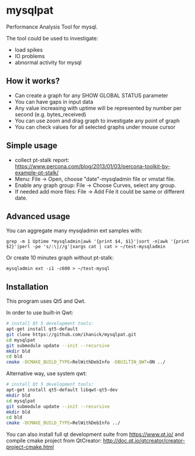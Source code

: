 mysqlpat
========

Performance Analysis Tool for mysql.

The tool could be used to investigate:
- load spikes
- IO problems
- abnormal activity for mysql


How it works?
----
- Can create a graph for any SHOW GLOBAL STATUS parameter
- You can have gaps in input data
- Any value increasing with uptime will be represented by number per second (e.g. bytes_received)
- You can use zoom and drag graph to investigate any point of graph
- You can check values for all selected graphs under mouse cursor

Simple usage
----
- collect pt-stalk report: https://www.percona.com/blog/2013/01/03/percona-toolkit-by-example-pt-stalk/
- Menu: File -> Open, choose "date"-mysqladmin file or vmstat file.
- Enable any graph group: File -> Choose Curves, select any group.
- If needed add more files: File -> Add File it could be same or different date.



Advanced usage
----
You can aggregate many mysqladmin ext samples with:

```grep -m 1 Uptime *mysqladmin|awk '{print $4, $1}'|sort -n|awk '{print $2}'|perl -pe 's/:\|//g'|xargs cat | cat > ~/test-mysqladmin```


Or create 10 minutes graph without pt-stalk:

```mysqladmin ext -i1 -c600 > ~/test-mysql```


Installation
----

This program uses Qt5 and Qwt.

In order to use built-in Qwt:
```bash
# install Qt 5 development tools:
apt-get install qt5-default
git clone https://github.com/ihanick/mysqlpat.git
cd mysqlpat
git submodule update --init --recursive
mkdir bld
cd bld
cmake -DCMAKE_BUILD_TYPE=RelWithDebInfo -DBUILTIN_QWT=ON ../
```

Alternative way, use system qwt:
```bash
# install Qt 5 development tools:
apt-get install qt5-default libqwt-qt5-dev
mkdir bld
cd mysqlpat
git submodule update --init --recursive
mkdir bld
cd bld
cmake -DCMAKE_BUILD_TYPE=RelWithDebInfo ../
```

You can also install full qt development suite from https://www.qt.io/ and compile cmake project from QtCreator: http://doc.qt.io/qtcreator/creator-project-cmake.html
